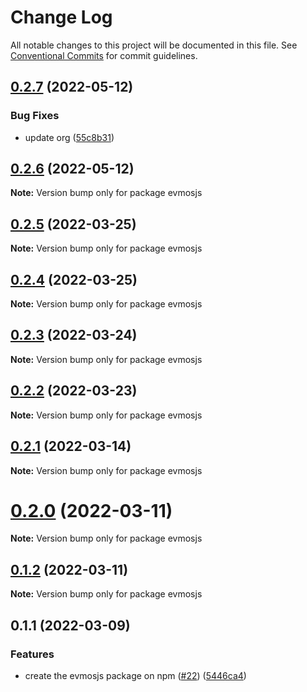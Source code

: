 # Change Log

All notable changes to this project will be documented in this file.
See [Conventional Commits](https://conventionalcommits.org) for commit guidelines.

## [0.2.7](https://github.com/AstraProtocol/evmosjs/compare/evmosjs@0.2.6...evmosjs@0.2.7) (2022-05-12)

### Bug Fixes

* update org ([55c8b31](https://github.com/AstraProtocol/evmosjs/commit/55c8b31db011d1891d5a95c525f5fdc66c4b6143))

## [0.2.6](https://github.com/AstraProtocol/evmosjs/compare/evmosjs@0.2.5...evmosjs@0.2.6) (2022-05-12)

**Note:** Version bump only for package evmosjs

## [0.2.5](https://github.com/tharsis/evmosjs/compare/evmosjs@0.2.4...evmosjs@0.2.5) (2022-03-25)

**Note:** Version bump only for package evmosjs

## [0.2.4](https://github.com/tharsis/evmosjs/compare/evmosjs@0.2.3...evmosjs@0.2.4) (2022-03-25)

**Note:** Version bump only for package evmosjs

## [0.2.3](https://github.com/tharsis/evmosjs/compare/evmosjs@0.2.2...evmosjs@0.2.3) (2022-03-24)

**Note:** Version bump only for package evmosjs

## [0.2.2](https://github.com/tharsis/evmosjs/compare/evmosjs@0.2.1...evmosjs@0.2.2) (2022-03-23)

**Note:** Version bump only for package evmosjs

## [0.2.1](https://github.com/tharsis/evmosjs/compare/evmosjs@0.2.0...evmosjs@0.2.1) (2022-03-14)

**Note:** Version bump only for package evmosjs

# [0.2.0](https://github.com/tharsis/evmosjs/compare/evmosjs@0.1.2...evmosjs@0.2.0) (2022-03-11)

**Note:** Version bump only for package evmosjs

## [0.1.2](https://github.com/tharsis/evmosjs/compare/evmosjs@0.1.1...evmosjs@0.1.2) (2022-03-11)

**Note:** Version bump only for package evmosjs

## 0.1.1 (2022-03-09)

### Features

* create the evmosjs package on npm ([#22](https://github.com/tharsis/evmosjs/issues/22)) ([5446ca4](https://github.com/tharsis/evmosjs/commit/5446ca4e6fc027c6d26d5fce598ba1a5d1480e54))
